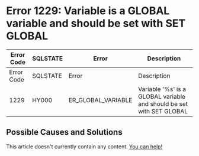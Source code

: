 
# Error 1229: Variable is a GLOBAL variable and should be set with SET GLOBAL


| Error Code | SQLSTATE | Error | Description |
| --- | --- | --- | --- |
| Error Code | SQLSTATE | Error | Description |
| 1229 | HY000 | ER_GLOBAL_VARIABLE | Variable '%s' is a GLOBAL variable and should be set with SET GLOBAL |




## Possible Causes and Solutions


This article doesn't currently contain any content. [You can help!](/en/writing-and-editing-knowledge-base-articles/)

